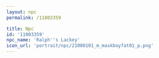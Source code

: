 ```yaml
---
layout: npc
permalink: /11003359

title: Npc
id: '11003359'
npc_name: 'Ralph''s Lackey'
icon_url: 'portrait/npc/21000101_m_maskboyfat01_p.png'
---
```

